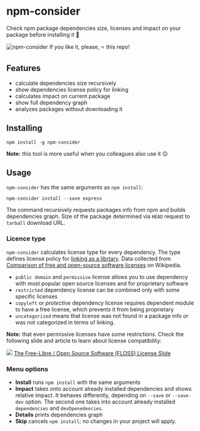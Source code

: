 # npm-consider

Check npm package dependencies size, licenses and impact on your package before installing it 🤔

![npm-consider](https://i.imgur.com/eAQPbHL.gif)
If you like it, please, ⭐️ this repo!
## Features

* calculate dependencies size recursively
* show dependencies license policy for linking
* calculates impact on current package
* show full dependency graph
* analyzes packages without downloading it


## Installing

```
npm install -g npm-consider
```
**Note:** this tool is more useful when you colleagues also use it 😉
## Usage

`npm-consider` has the same arguments as `npm install`:

```
npm-consider install --save express
```
The command recursively requests packages info from npm and builds dependencies graph. Size of the package determined via `HEAD` request to `tarball` download URL.

### Licence type

`npm-consider` calculates license type for every dependency. The type defines license policy for [linking as a librtary](https://en.wikipedia.org/wiki/Library_(computing)#Linking). Data collected from [Comparison of free and open-source software licenses](https://en.wikipedia.org/wiki/Comparison_of_free_and_open-source_software_licenses) on Wikipedia.

 * `public domain` and `permissive` license allows you to use dependency with most popular open source licenses and for proprietary software
 * `restricted` dependency license can be combined only with some specific licenses
 * `copyleft` or *protective* dependency license requires dependent module to have a free license, which prevents it from being proprietary
 * `uncategorized` means that license was not found in a package info or was not categorized in terms of linking.

**Note:** that even permissive licenses have some restrictions. Check the following slide and article to learn about license compatibility:

![](https://www.dwheeler.com/essays/floss-license-slide-image.png)
[The Free-Libre / Open Source Software (FLOSS) License Slide](https://www.dwheeler.com/essays/floss-license-slide.html)

### Menu options


* **Install** runs `npm install` with the same arguments
* **Impact** takes onto account already installed dependencies and shows relative impact. It behaves differently, depending on `--save` or `--save-dev` option. The second one takes into account already installed `dependencies` and `devDpenedencies`.
* **Details** prints dependencies graph
* **Skip** cancels `npm install`; no changes in your project will apply.
